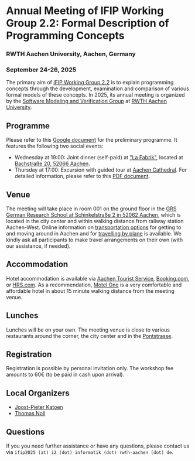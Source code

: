 # Annual Meeting of IFIP Working Group 2.2: Formal Description of Programming Concepts
### RWTH Aachen University, Aachen, Germany
### September 24-26, 2025

The primary aim of [IFIP Working Group 2.2](https://www.uni-muenster.de/IFIP-WG22/) is to explain programming concepts through the development, examination and comparison of various formal models of these concepts.
In 2025, its annual meeting is organized by the [Software Modeling and Verification Group](https://moves.rwth-aachen.de) at [RWTH Aachen University](https://www.rwth-aachen.de/).

## Programme

Please refer to this [Google document](https://docs.google.com/document/d/19cKzv11NE6JgceREYUPDQKHpWbk5TnHOvDDzD1yg9GE/edit?usp=sharing) for the preliminary programme.
It features the following two social events:

- Wednesday at 19:00: Joint dinner (self-paid) at ["La Fabrik"](https://www.la-fabrik.de/), located at [Bachstraße 20, 52066 Aachen](https://maps.app.goo.gl/Qq7GdDxWaZ4qagmQA).
- Thursday at 17:00: Excursion with guided tour at [Aachen Cathedral](https://www.aachenerdom.de/en/). For detailed information, please refer to this [PDF document](Tips-Domfuehrung.pdf).

## Venue

The meeting will take place in room 001 on the ground floor in the [GRS German Research School at Schinkelstraße 2 in 52062 Aachen](https://maps.rwth-aachen.de/navigator/?lang=de&type=roadmap&obj=1095), which is located in the city center and within walking distance from railway station Aachen-West.
Online information on [transportation options](https://www.rwth-aachen.de/cms/root/Die-RWTH/Kontakt-Anreise/~jgtm/Anreise-und-Mobilitaet/lidx/1/) for getting to and moving around in Aachen and for [travelling by plane](https://www.rwth-aachen.de/go/id/bppk/lidx/1) is available.
We kindly ask all participants to make travel arrangements on their own (with our assistance, if needed).

## Accommodation

Hotel accommodation is available via [Aachen Tourist Service](https://www.aachen-tourismus.de/en/aachen/ukv), [Booking.com](https://www.booking.com/), or [HRS.com](https://www.hrs.com). As a recommendation, [Motel One](https://www.motel-one.com/en/hotels/aachen/hotel-aachen/) is a very comfortable and affordable hotel in about 15 minute walking distance from the meeting venue.

## Lunches

Lunches will be on your own. The meeting venue is close to various restaurants around the corner, the city center and in the [Pontstrasse](https://www.aachen-tourismus.de/en/discover-aachen/sightseeing-attractions/details/pontstrasse/).

## Registration

Registration is possible by personal invitation only. The workshop fee amounts to 60€ (to be paid in cash upon arrival).

## Local Organizers

- [Joost-Pieter Katoen](https://moves.rwth-aachen.de/people/katoen/)
- [Thomas Noll](https://moves.rwth-aachen.de/people/noll/)

## Questions

If you you need further assistance or have any questions, please contact us via `ifip2025 (at) i2 (dot) informatik (dot) rwth-aachen (dot) de`.
